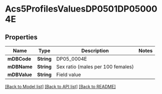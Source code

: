 # Acs5ProfilesValuesDP0501DP050004E

## Properties
Name | Type | Description | Notes
------------ | ------------- | ------------- | -------------
**mDBCode** | **String** | DP05_0004E | 
**mDBName** | **String** | Sex ratio (males per 100 females) | 
**mDBValue** | **String** | Field value | 

[[Back to Model list]](../README.md#documentation-for-models) [[Back to API list]](../README.md#documentation-for-api-endpoints) [[Back to README]](../README.md)


